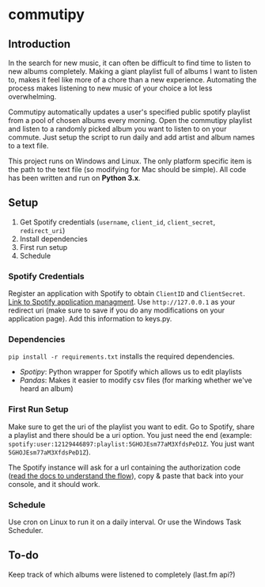 # commutipy

## Introduction
In the search for new music, it can often be difficult to find time to listen to new albums completely. Making a giant playlist full of albums I want to listen to, makes it feel like more of a chore than a new experience. Automating the process makes listening to new music of your choice a lot less overwhelming.


Commutipy automatically updates a user's specified public spotify playlist from a pool of chosen albums every morning. Open the commutipy playlist and listen to a randomly picked album  you want to listen to on your commute. Just setup the script to run daily and add artist and album names to a text file.


This project runs on Windows and Linux. The only platform specific item is the path to the text file (so modifying for Mac should be simple). All code has been written and run on **Python 3.x**.

## Setup
1. Get Spotify credentials (`username`, `client_id`, `client_secret`, `redirect_uri`)
2. Install dependencies
3. First run setup
4. Schedule

### Spotify Credentials
Register an application with Spotify to obtain `ClientID` and `ClientSecret`.
[Link to Spotify application managment](https://developer.spotify.com/my-applications).
Use `http://127.0.0.1` as your redirect uri (make sure to save if you do any modifications on your application page). Add this information to keys.py.

### Dependencies
`pip install -r requirements.txt` installs the required dependencies.

- *Spotipy*: Python wrapper for Spotify which allows us to edit playlists
- *Pandas*: Makes it easier to modify csv files (for marking whether we've heard an album)

### First Run Setup
Make sure to get the uri of the playlist you want to edit. Go to Spotify, share a playlist and there should be a uri option. You just need the end (example: `spotify:user:12129446897:playlist:5GHOJEsm77aM3XfdsPeD1Z`. You just want `5GHOJEsm77aM3XfdsPeD1Z`).


The Spotify instance will ask for a url containing the authorization code ([read the docs to understand the flow](https://spotipy.readthedocs.io/en/latest/#authorization-code-flow)), copy & paste that back into your console, and it should work.

### Schedule
Use cron on Linux to run it on a daily interval. Or use the Windows Task Scheduler.

## To-do
Keep track of which albums were listened to completely (last.fm api?)
